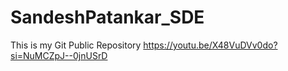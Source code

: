 # SandeshPatankar_SDE
This is my Git Public Repository
https://youtu.be/X48VuDVv0do?si=NuMCZpJ--0jnUSrD
